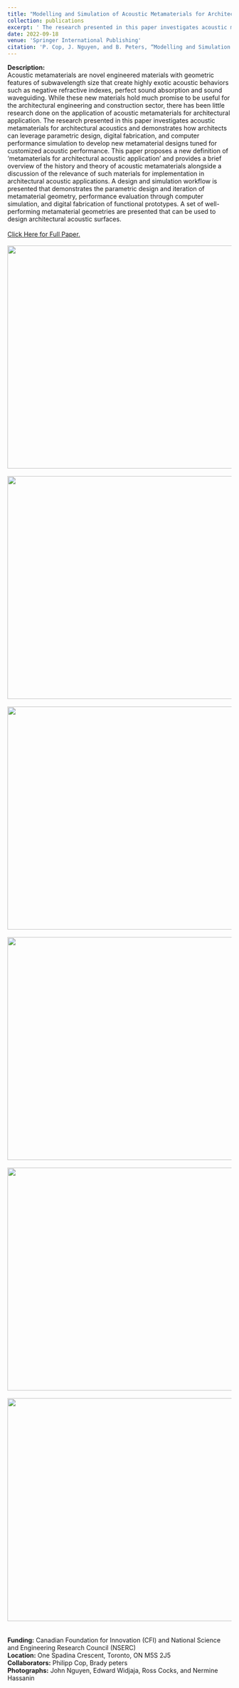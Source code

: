 ```yaml
---
title: "Modelling and Simulation of Acoustic Metamaterials for Architectural Application"
collection: publications
excerpt: ' The research presented in this paper investigates acoustic metamaterials for architectural acoustics and demonstrates how architects can leverage parametric design, digital fabrication, and computer performance simulation to develop new metamaterial designs tuned for customized acoustic performance.'
date: 2022-09-18
venue: 'Springer International Publishing'
citation: 'P. Cop, J. Nguyen, and B. Peters, “Modelling and Simulation of Acoustic Metamaterials for Architectural Application,” in Towards Radical Regeneration, Cham: Springer International Publishing, pp. 223–236. doi: 10.1007/978-3-031-13249-0_19.'
---
```

**Description:**
<br/>Acoustic metamaterials are novel engineered materials with geometric features of subwavelength size that create highly exotic acoustic behaviors such as negative refractive indexes, perfect sound absorption and sound waveguiding. While these new materials hold much promise to be useful for the architectural engineering and construction sector, there has been little research done on the application of acoustic metamaterials for architectural application. The research presented in this paper investigates acoustic metamaterials for architectural acoustics and demonstrates how architects can leverage parametric design, digital fabrication, and computer performance simulation to develop new metamaterial designs tuned for customized acoustic performance. This paper proposes a new definition of ‘metamaterials for architectural acoustic application’ and provides a brief overview of the history and theory of acoustic metamaterials alongside a discussion of the relevance of such materials for implementation in architectural acoustic applications. A design and simulation workflow is presented that demonstrates the parametric design and iteration of metamaterial geometry, performance evaluation through computer simulation, and digital fabrication of functional prototypes. A set of well-performing metamaterial geometries are presented that can be used to design architectural acoustic surfaces.
<br/>
<br/><a href="https://johnnie-nguyen.github.io/design/files/acadia22.pdf" target="_blank">Click Here for Full Paper.</a>
<br/>
<br/> <img src='/design/images/META1.png' width="700" height="500">
<br/>
<br/> <img src='/design/images/META2.png' width="700" height="500">
<br/>
<br/> <img src='/design/images/META3.png' width="700" height="500">
<br/>
<br/> <img src='/design/images/META4.gif' width="700" height="500">
<br/>
<br/> <img src='/design/images/META5.png' width="700" height="500">
<br/>
<br/> <img src='/design/images/META6.png' width="700" height="500">
<br/>
<br/>
<br/> **Funding:** Canadian Foundation for Innovation (CFI) and National Science and Engineering Research Council (NSERC)
<br/> **Location:**  One Spadina Crescent, Toronto, ON M5S 2J5
<br/> **Collaborators:** Philipp Cop, Brady peters
<br/> **Photographs:** John Nguyen, Edward Widjaja, Ross Cocks, and Nermine Hassanin
